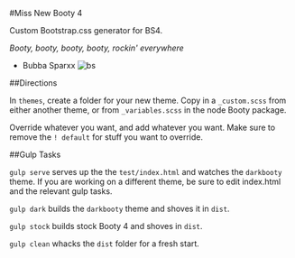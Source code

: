 #Miss New Booty 4

Custom Bootstrap.css generator for BS4.

_Booty, booty, booty, booty, rockin' everywhere_
- Bubba Sparxx
![bs](http://cmt.mtvnimages.com/uri/mgid:uma:video:mtv.com:880667?width=657&height=370&crop=true&quality=0.85)

##Directions

In `themes`, create a folder for your new theme. Copy in a `_custom.scss` from either another theme, or from `_variables.scss` in the node Booty package.

Override whatever you want, and add whatever you want. Make sure to remove the `! default` for stuff you want to override.

##Gulp Tasks

`gulp serve` serves up the the `test/index.html` and watches the `darkbooty` theme. If you are working on a different theme, be sure to edit index.html and the relevant gulp tasks.

`gulp dark` builds the `darkbooty` theme and shoves it in `dist`. 
 
`gulp stock` builds stock Booty 4 and shoves in `dist`.

`gulp clean` whacks the `dist` folder for a fresh start.
 
